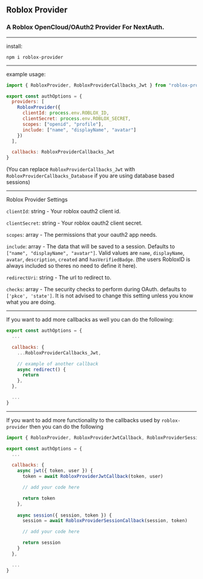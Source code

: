 ## Roblox Provider
### A Roblox OpenCloud/OAuth2 Provider For NextAuth.

- - -

install:
```
npm i roblox-provider
```

- - - 

example usage:
```js
import { RobloxProvider, RobloxProviderCallbacks_Jwt } from "roblox-provider"

export const authOptions = {
  providers: [
    RobloxProvider({
      clientId: process.env.ROBLOX_ID,
      clientSecret: process.env.ROBLOX_SECRET,
      scopes: ["openid", "profile"],
      include: ["name", "displayName", "avatar"]
    })
  ],

  callbacks: RobloxProviderCallbacks_Jwt
}
```
(You can replace `RobloxProviderCallbacks_Jwt` with `RobloxProviderCallbacks_Database` if you are using database based sessions) 

- - -

Roblox Provider Settings

`clientId`: string - Your roblox oauth2 client id.

`clientSecret`: string - Your roblox oauth2 client secret.

`scopes`: array - The permissions that your oauth2 app needs.

`include`: array - The data that will be saved to a session.
Defaults to `["name", "displayName", "avatar"]`.
Valid values are `name`, `displayName`, `avatar`, `description`, `created` and `hasVerifiedBadge`. (the users RobloxID is always included so theres no need to define it here).

`redirectUri`: string - The url to redirect to.

`checks`: array - The security checks to perform during OAuth. defaults to `['pkce', 'state']`. It is not advised to change this setting unless you know what you are doing.

- - -

If you want to add more callbacks as well you can do the following:

```js
export const authOptions = {
  ...

  callbacks: {
    ...RobloxProviderCallbacks_Jwt,

    // example of another callback
    async redirect() {
      return 
    },
  },

  ...
}
```

- - -

If you want to add more functionality to the callbacks used by `roblox-provider` then you can do the following

```js
import { RobloxProvider, RobloxProviderJwtCallback, RobloxProviderSessionCallback } from "roblox-provider"

export const authOptions = {
  ...

  callbacks: {
    async jwt({ token, user }) {
      token = await RobloxProviderJwtCallback(token, user)

      // add your code here

      return token
    },
  
    async session({ session, token }) {
      session = await RobloxProviderSessionCallback(session, token)

      // add your code here

      return session
    }
  },

  ...
}
```